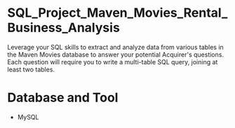 # SQL_Project_Maven_Movies_Rental_Business_Analysis
Leverage your SQL skills to extract and analyze data from various tables in the Maven Movies database to answer your potential Acquirer's questions. Each question will require you to write a multi-table SQL query, joining at least two tables.

# Database and Tool
* MySQL
